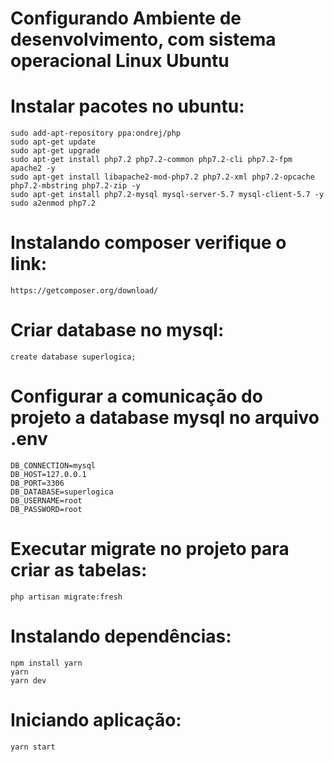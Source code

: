 # Configurando Ambiente de desenvolvimento, com sistema operacional Linux Ubuntu

# Instalar pacotes no ubuntu:
    sudo add-apt-repository ppa:ondrej/php
    sudo apt-get update
    sudo apt-get upgrade
    sudo apt-get install php7.2 php7.2-common php7.2-cli php7.2-fpm apache2 -y
    sudo apt-get install libapache2-mod-php7.2 php7.2-xml php7.2-opcache php7.2-mbstring php7.2-zip -y
    sudo apt-get install php7.2-mysql mysql-server-5.7 mysql-client-5.7 -y
    sudo a2enmod php7.2

# Instalando composer verifique o link:
    https://getcomposer.org/download/

# Criar database no mysql:
    create database superlogica;

# Configurar a comunicação do projeto a database mysql no arquivo .env
    DB_CONNECTION=mysql
    DB_HOST=127.0.0.1
    DB_PORT=3306
    DB_DATABASE=superlogica
    DB_USERNAME=root
    DB_PASSWORD=root

# Executar migrate no projeto para criar as tabelas:
    php artisan migrate:fresh

# Instalando dependências:
    npm install yarn
    yarn
    yarn dev

# Iniciando aplicação:
    yarn start
